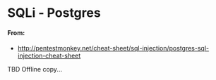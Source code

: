 # SQLi - Postgres

#### From:
- http://pentestmonkey.net/cheat-sheet/sql-injection/postgres-sql-injection-cheat-sheet

TBD Offline copy...